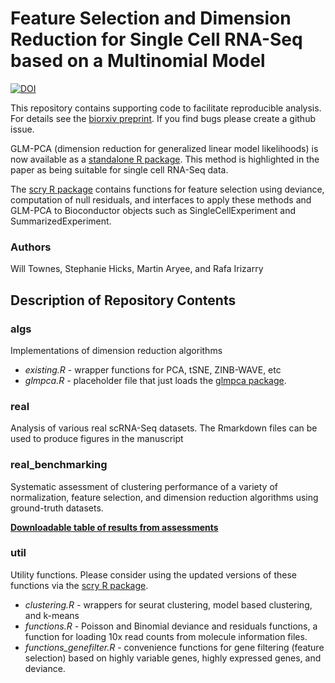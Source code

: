 # Feature Selection and Dimension Reduction for Single Cell RNA-Seq based on a Multinomial Model

[![DOI](https://zenodo.org/badge/174751869.svg)](https://zenodo.org/badge/latestdoi/174751869)

This repository contains supporting code to facilitate reproducible analysis. For details see the [biorxiv preprint](https://www.biorxiv.org/content/10.1101/574574v1). If you find bugs please create a github issue. 

GLM-PCA (dimension reduction for generalized linear model likelihoods) is now available as a [standalone R package](https://github.com/willtownes/glmpca). This method is highlighted in the paper as being suitable for single cell RNA-Seq data.

The [scry R package](https://github.com/kstreet13/scry) contains functions for feature selection using deviance,
computation of null residuals, and interfaces to apply these methods and GLM-PCA to Bioconductor objects 
such as SingleCellExperiment and SummarizedExperiment.

### Authors

Will Townes, Stephanie Hicks, Martin Aryee, and Rafa Irizarry

## Description of Repository Contents

### algs

Implementations of dimension reduction algorithms 
* *existing.R* - wrapper functions for PCA, tSNE, ZINB-WAVE, etc
* *glmpca.R* - placeholder file that just loads the [glmpca package](https://github.com/willtownes/glmpca).

### real

Analysis of various real scRNA-Seq datasets. The Rmarkdown files can be used to produce figures in the manuscript

### real_benchmarking

Systematic assessment of clustering performance of a variety of normalization, feature selection, and dimension reduction algorithms using ground-truth datasets.

**[Downloadable table of results from assessments](https://raw.githubusercontent.com/willtownes/scrna2019/master/real_benchmarking/results/cluster_accuracy.txt)**

### util

Utility functions. Please consider using the updated versions of these functions via the [scry R package](https://github.com/kstreet13/scry).

* *clustering.R* - wrappers for seurat clustering, model based clustering, and k-means
* *functions.R* - Poisson and Binomial deviance and residuals functions, a function for loading 10x read counts from molecule information files.
* *functions_genefilter.R* - convenience functions for gene filtering (feature selection) based on highly variable genes, highly expressed genes, and deviance.

